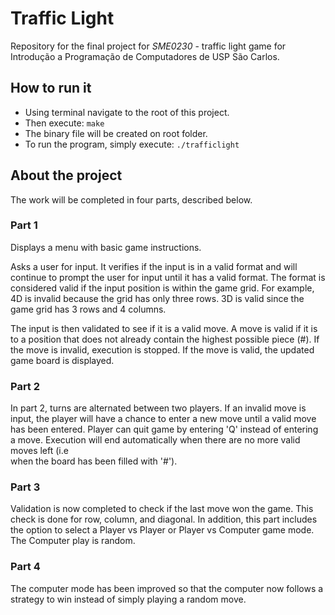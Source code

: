 # Traffic Light

Repository for the final project for *SME0230* - traffic light game for
Introdução a Programação de Computadores de USP São Carlos.

## How to run it

* Using terminal navigate to the root of this project.
* Then execute: ```make```
* The binary file will be created on root folder. 
* To run the program, simply execute: ```./trafficlight```

## About the project

The work will be completed in four parts, described below.

### Part 1

Displays a menu with basic game instructions.

Asks a user for input. It verifies if the input is in a valid format and will
continue to prompt the user for input until it has a valid format. The format
is considered valid if the input position is within the game grid. For example,
4D is invalid because the grid has only three rows. 3D is valid since the game
grid has 3 rows and 4 columns.

The input is then validated to see if it is a valid move. A move is valid if it
is to a position that does not already contain the highest possible piece (#).
If the move is invalid, execution is stopped. If the move is valid, the
updated game board is displayed.

### Part 2

In part 2, turns are alternated between two players. If an invalid move is input, 
the player will have a chance to enter a new move until a valid move has been 
entered. Player can quit game by entering 'Q' instead of entering a move. 
Execution will end automatically when there are no more valid moves left (i.e  
when the board has been filled with '#').

### Part 3

Validation is now completed to check if the last move won the game. This check 
is done for row, column, and diagonal. In addition, this part includes the option
to select a Player vs Player or Player vs Computer game mode. The Computer play 
is random.

### Part 4

The computer mode has been improved so that the computer now follows a strategy 
to win instead of simply playing a random move.